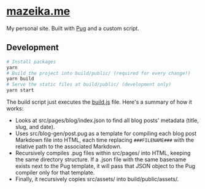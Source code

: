 # [mazeika.me](https://mazeika.me)

My personal site. Built with [Pug](https://pugjs.org) and a custom script.

## Development

```sh
# Install packages
yarn
# Build the project into build/public/ (required for every change!)
yarn build
# Serve the static files at build/public/ (development only)
yarn start
```

The build script just executes the [build.js](./build.js) file. Here's a summary of how it works:

- Looks at src/pages/blog/index.json to find all blog posts' metadata (title, slug, and date).
- Uses src/blog-gen/post.pug as a template for compiling each blog post Markdown file into HTML, each time
  replacing `###FILENAME###` with the relative path to the associated Markdown.
- Recursively compiles .pug files within src/pages/ into HTML, keeping the same directory structure. If a .json file
  with the same basename exists next to the Pug template, it will pass that JSON object to the Pug compiler only for
  that template.
- Finally, it recursively copies src/assets/ into build/public/assets/.
